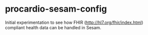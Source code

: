 # procardio-sesam-config

Initial experimentation to see how FHIR (http://hl7.org/fhir/index.html) compliant health data can be handled in Sesam.
